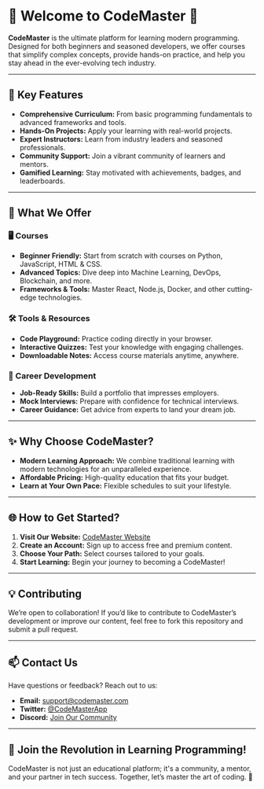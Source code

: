 # 🌟 Welcome to CodeMaster 🌟  

**CodeMaster** is the ultimate platform for learning modern programming. Designed for both beginners and seasoned developers, we offer courses that simplify complex concepts, provide hands-on practice, and help you stay ahead in the ever-evolving tech industry.  

---

## 🚀 Key Features  
- **Comprehensive Curriculum:** From basic programming fundamentals to advanced frameworks and tools.  
- **Hands-On Projects:** Apply your learning with real-world projects.  
- **Expert Instructors:** Learn from industry leaders and seasoned professionals.  
- **Community Support:** Join a vibrant community of learners and mentors.  
- **Gamified Learning:** Stay motivated with achievements, badges, and leaderboards.  

---

## 📖 What We Offer  

### 🖥️ Courses  
- **Beginner Friendly:** Start from scratch with courses on Python, JavaScript, HTML & CSS.  
- **Advanced Topics:** Dive deep into Machine Learning, DevOps, Blockchain, and more.  
- **Frameworks & Tools:** Master React, Node.js, Docker, and other cutting-edge technologies.  

### 🛠️ Tools & Resources  
- **Code Playground:** Practice coding directly in your browser.  
- **Interactive Quizzes:** Test your knowledge with engaging challenges.  
- **Downloadable Notes:** Access course materials anytime, anywhere.  

### 💼 Career Development  
- **Job-Ready Skills:** Build a portfolio that impresses employers.  
- **Mock Interviews:** Prepare with confidence for technical interviews.  
- **Career Guidance:** Get advice from experts to land your dream job.  

---

## ✨ Why Choose CodeMaster?  

- **Modern Learning Approach:** We combine traditional learning with modern technologies for an unparalleled experience.  
- **Affordable Pricing:** High-quality education that fits your budget.  
- **Learn at Your Own Pace:** Flexible schedules to suit your lifestyle.  

---

## 🌐 How to Get Started?  

1. **Visit Our Website:** [CodeMaster Website](https://bendoslav.github.io/codemaster/)
2. **Create an Account:** Sign up to access free and premium content.  
3. **Choose Your Path:** Select courses tailored to your goals.  
4. **Start Learning:** Begin your journey to becoming a CodeMaster!  

---

## 💡 Contributing  
We’re open to collaboration! If you’d like to contribute to CodeMaster’s development or improve our content, feel free to fork this repository and submit a pull request.  

---

## 📫 Contact Us  
Have questions or feedback? Reach out to us:  
- **Email:** support@codemaster.com  
- **Twitter:** [@CodeMasterApp](https://twitter.com/CodeMasterApp)  
- **Discord:** [Join Our Community](https://discord.gg/codemaster)  

---

## 🎉 Join the Revolution in Learning Programming!  

CodeMaster is not just an educational platform; it's a community, a mentor, and your partner in tech success. Together, let’s master the art of coding. 🚀  
